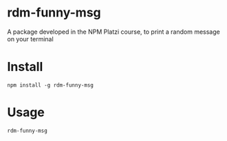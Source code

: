 # rdm-funny-msg
A package developed in the NPM Platzi course, to print a random message on your terminal

# Install
```npm 
npm install -g rdm-funny-msg
```

# Usage
```bash 
rdm-funny-msg
```